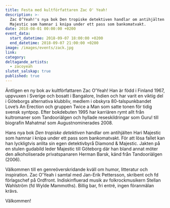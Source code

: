 ```yaml
---
title: Festa med kultförfattaren Zac O' Yeah!
description: >-
  Zac O’Yeah!'s nya bok Den tropiske detektiven handlar om antihjälten Hari
  Majestic som hamnar i knipa under ett pass som bankomatvakt.
date: 2018-08-01 00:00:00 +0200
event_data:
  start_datetime: 2018-09-07 18:00:00 +0200
  end_datetime: 2018-09-07 21:00:00 +0200
image: /images/events/zack.jpg
link:
category:
deltagande_artists:
  - zacoyeah
slutet_salskap: true
published: true
---
```


&Auml;ntligen en ny bok av kultförfattaren Zac O’Yeah\! Han &auml;r född i Finland 1967, uppvuxen i Sverige och bosatt i Bangalore, Indien och har varit en viktig del i Göteborgs alternativa klubbliv, medlem i obskyra 80-talspunkbandet Love’s An Erection och gruppen Twice a Man som satte tonen för tidig svensk syntpop. Efter bokdebuten 1995 har karri&auml;ren rymt allt fr&aring;n kultromaner som Tandoori&auml;lgen och hyllade reseskildringar som Guru\! till biografin Mahatma\! som Augustnominerades 2008.

Hans nya bok *Den tropiske detektiven* handlar om antihj&auml;lten Hari Majestic som hamnar i knipa under ett pass som bankomatvakt. För att lösa fallet kan han lyckligtvis anlita sin egen detektivbyr&aring; Diamond & Majestic. Jakten p&aring; en stulen gudabild leder Majestic till Göteborg d&auml;r han bland annat möter den alkoholiserade privatspanaren Herman Barsk, k&auml;nd fr&aring;n Tandoori&auml;lgen (2006).

V&auml;lkommen till en genreöverskridande kv&auml;ll om humor, litteratur och inspiration. Zac O'Yeah i samtal med Jan-Erik Pettersson, skribent och fd förlagschef p&aring; Ordfront. Indiskinfluerad musik av folkrockmusikern Stellan Wahlström (fd Wylde Mammoths). Billig bar, fri entr&eacute;, ingen föranm&auml;lan kr&auml;vs.

V&auml;lkommen\!